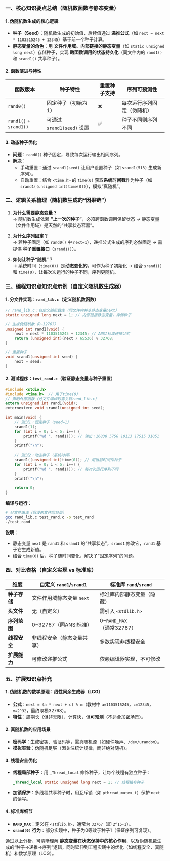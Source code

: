 ### 一、核心知识要点总结（随机数函数与静态变量）  
#### 1. 伪随机数生成的核心逻辑  
- **种子（Seed）**：随机数生成的初始值，后续值通过 **递推公式**（如 `next = next * 1103515245 + 12345`）基于前一个种子计算。  
- **静态变量的角色**：用 **文件作用域、内部链接的静态变量**（如 `static unsigned long next`）存储种子，实现 **跨函数调用的状态持久化**（同文件内的 `rand1()` 和 `srand1()` 共享种子）。  


#### 2. 函数演进与特性  
| 函数版本               | 种子特性               | 重置种子支持 | 序列可预测性               |  
|------------------------|------------------------|--------------|----------------------------|  
| `rand0()`              | 固定种子（初始为1）    | ❌            | 每次运行序列固定（伪随机） |  
| `rand1()` + `srand1()` | 可通过 `srand1(seed)` 设置 | ✅            | 种子不同则序列不同         |  


#### 3. 动态种子优化  
- **问题**：`rand0()` 种子固定，导致每次运行输出相同序列。  
- **解决**：  
  - 手动重置：通过 `srand1(seed)` 让用户设置种子（如 `srand1(513)` 生成新序列）。  
  - 自动重置：结合 `<time.h>` 的 `time(0)` 获取**系统时间戳**作为种子（如 `srand1((unsigned int)time(0))`），模拟“真随机”。  




### 二、逻辑关系梳理（随机数生成的“因果链”）  
1. **为什么需要静态变量？**  
   → 随机数生成依赖 **“上一次的种子”**，必须跨函数调用保留状态 → 静态变量（文件作用域）是天然的“共享状态容器”。  

2. **为什么序列固定？**  
   → 若种子固定（如 `rand0()` 中 `next=1`），递推公式生成的序列必然固定 → 需提供 **种子重置接口**（`srand1()`）。  

3. **如何让种子“随机”？**  
   → 系统时间（`time(0)`）是**动态变化的**，可作为种子初始化 → 结合 `srand1()` 和 `time(0)`，让每次次运行的种子不同，序列更随机。  




### 三、编程知识点知识点示例（自定义随机数生成器）  

#### 1. 分文件实现：`rand_lib.c`（定义随机数函数）  
```c
// rand_lib.c：自定义随机数库（同文件内共享静态变量next）
static unsigned long next = 1; // 内部链接静态变量，存储种子

// 生成伪随机数（0~32767）
unsigned int rand1(void) {
    next = next * 1103515245 + 12345; // ANSI标准递推公式
    return (unsigned int)(next / 65536) % 32768;
}

// 重置种子
void srand1(unsigned int seed) {
    next = seed;
}
```  

#### 2. 测试程序：`test_rand.c`（验证静态变量与种子重置）  
```c
#include <stdio.h>
#include <time.h>  // 用于time(0)
// 声明外部函数（分文件编译时需关联rand_lib.c）
extern unsigned int rand1(void);
externextern void srand1(unsigned int seed);

int main(void) {
    // 测试1：固定种子（seed=1）
    srand1(1);
    for (int i = 0; i < 5; i++) {
        printf("%d ", rand1()); // 输出：16838 5758 10113 17515 31051
    }
    printf("\n");
    
    // 测试2：动态种子（系统时间）
    srand1((unsigned int)time(0)); // 用当前时间作种子
    for (int i = 0; i < 5; i++) {
        printf("%d ", rand1()); // 每次次运行序列不同
    }
    printf("\n");
    
    return 0;
}
```  

**编译与运行**：  
```bash
# 分文件编译（假设两文件同目录）
gcc rand_lib.c test_rand.c -o test_rand
./test_rand
```  
**说明**：  
- 静态变量 `next` 是 `rand1` 和 `srand1` 的“共享状态”，`srand1` 修改它，`rand1` 基于它生成新值。  
- 结合 `time(0)` 后，种子随时间变化，解决了“固定序列”的问题。  




### 四、对比表格（自定义实现 vs 标准库）  
| 维度           | 自定义 `rand1`/`srand1` | 标准库 `rand`/`srand`       |  
|----------------|-------------------------|-----------------------------|  
| **种子存储**   | 文件作用域静态变量 `next` | 标准库内部静态变量（隐藏）  |  
| **头文件**     | 无（自定义）            | 需引入 `<stdlib.h>`         |  
| **序列范围**   | 0~32767（同ANSI标准）    | 0~`RAND_MAX`（通常32767）   |  
| **线程安全**   | 非线程安全（静态变量共享） | 多数实现非线程安全          |  
| **扩展能力**   | 可修改递推公式          | 依赖编译器实现，不可修改    |  




### 五、扩展知识点补充  
#### 1. 伪随机数的数学原理：线性同余生成器（LCG）  
- **公式**：`next = (a * next + c) % m`（教材中 `a=1103515245`，`c=12345`，`m=2^32`，最终取模32768）。  
- **特性**：周期长（但非无限）、计算快，但**可预测**（不适合加密场景）。  

#### 2. 真随机数的应用场景  
- **密码学**：生成密钥、验证码等，需真随机源（如硬件噪声、`/dev/urandom`）。  
- **模拟实验**：伪随机足够（因关注统计规律，而非绝对随机）。  

#### 3. 线程安全优化  
- **线程局部种子**：用 `_Thread_local` 修饰种子，让每个线程有独立种子：  
  ```c
  _Thread_local static unsigned long next = 1; // 线程独有种子
  ```  
- **加锁保护**：多线程共享种子时，用互斥锁（如 `pthread_mutex_t`）保护 `next` 的读写。  

#### 4. 标准库细节  
- **`RAND_MAX`**：定义在 `<stdlib.h>`，通常为 `32767`（即 `2^15-1`）。  
- **`srand(0)` 行为**：部分实现中，种子为0等效于种子1（保证序列可复现）。  




通过以上分析，可清晰理解 **静态变量在状态保持中的核心作用**，以及伪随机数生成的“种子→递推→序列”逻辑，同时延伸到工程实践中的优化（如线程安全、真随机）和数学原理（LCG）。